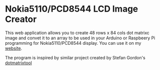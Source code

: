 # Nokia5110/PCD8544 LCD Image Creator

This web application allows you to create 48 rows x 84 cols dot matrixc image and convet it to an array to be used in your Arduino or Raspbeery Pi programming for Nokia5110/PCD8544 display. You can use it on my [website](https://www.e-tinkers.com/nokia5110-lcd-image-creator).

The program is inspired by similar project created by Stefan Gordon's [dotmatrixtool](https://github.com/stefangordon/dotmatrixtool)
